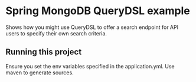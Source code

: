 # Spring MongoDB QueryDSL example

Shows how you might use QueryDSL to offer a search endpoint for API users to specify their own search criteria.

## Running this project

Ensure you set the env variables specified in the application.yml. Use maven to generate sources.